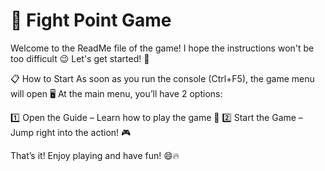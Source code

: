 # 🥊 Fight Point Game

Welcome to the ReadMe file of the game!
I hope the instructions won't be too difficult 😉
Let's get started! 🚀

📋 How to Start
As soon as you run the console (Ctrl+F5), the game menu will open 🖥️
At the main menu, you’ll have 2 options:

1️⃣ Open the Guide – Learn how to play the game 📖
2️⃣ Start the Game – Jump right into the action! 🎮

That’s it!
Enjoy playing and have fun! 😄🔥

